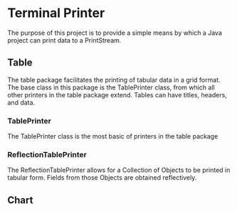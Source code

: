 # Terminal Printer
The purpose of this project is to provide a simple means by which a Java project can print data to a PrintStream.

## Table
The table package facilitates the printing of tabular data in a grid format.  The base class in this package is the TablePrinter class, from which all other printers in the table package extend.  Tables can have titles, headers, and data.

### TablePrinter
The TablePrinter class is the most basic of printers in the table package

### ReflectionTablePrinter
The ReflectionTablePrinter allows for a Collection of Objects to be printed in tabular form.  Fields from those Objects are obtained reflectively. 

## Chart
